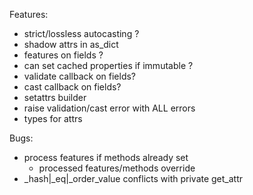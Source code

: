 Features:

- strict/lossless autocasting ?
- shadow attrs in as_dict
- features on fields ?
- can set cached properties if immutable ?
- validate callback on fields?
- cast callback on fields?
- setattrs builder
- raise validation/cast error with ALL errors
- types for attrs

Bugs:

- process features if methods already set
  - processed features/methods override
- \_hash|\_eq|\_order_value conflicts with private get_attr
